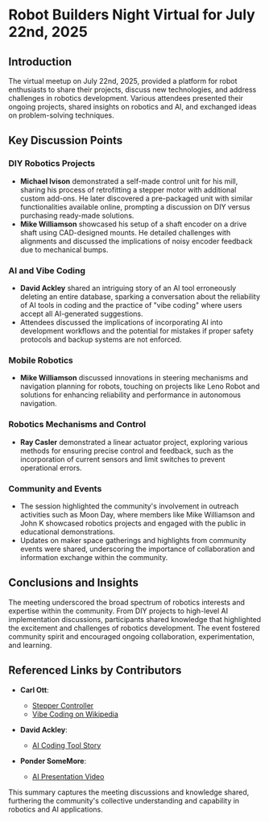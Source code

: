 # Robot Builders Night Virtual for July 22nd, 2025

## Introduction
The virtual meetup on July 22nd, 2025, provided a platform for robot enthusiasts to share their projects, discuss new technologies, and address challenges in robotics development. Various attendees presented their ongoing projects, shared insights on robotics and AI, and exchanged ideas on problem-solving techniques.

## Key Discussion Points

### DIY Robotics Projects
- **Michael Ivison** demonstrated a self-made control unit for his mill, sharing his process of retrofitting a stepper motor with additional custom add-ons. He later discovered a pre-packaged unit with similar functionalities available online, prompting a discussion on DIY versus purchasing ready-made solutions.
- **Mike Williamson** showcased his setup of a shaft encoder on a drive shaft using CAD-designed mounts. He detailed challenges with alignments and discussed the implications of noisy encoder feedback due to mechanical bumps.

### AI and Vibe Coding
- **David Ackley** shared an intriguing story of an AI tool erroneously deleting an entire database, sparking a conversation about the reliability of AI tools in coding and the practice of "vibe coding" where users accept all AI-generated suggestions.
- Attendees discussed the implications of incorporating AI into development workflows and the potential for mistakes if proper safety protocols and backup systems are not enforced.

### Mobile Robotics
- **Mike Williamson** discussed innovations in steering mechanisms and navigation planning for robots, touching on projects like Leno Robot and solutions for enhancing reliability and performance in autonomous navigation.

### Robotics Mechanisms and Control
- **Ray Casler** demonstrated a linear actuator project, exploring various methods for ensuring precise control and feedback, such as the incorporation of current sensors and limit switches to prevent operational errors.

### Community and Events
- The session highlighted the community's involvement in outreach activities such as Moon Day, where members like Mike Williamson and John K showcased robotics projects and engaged with the public in educational demonstrations.
- Updates on maker space gatherings and highlights from community events were shared, underscoring the importance of collaboration and information exchange within the community.

## Conclusions and Insights
The meeting underscored the broad spectrum of robotics interests and expertise within the community. From DIY projects to high-level AI implementation discussions, participants shared knowledge that highlighted the excitement and challenges of robotics development. The event fostered community spirit and encouraged ongoing collaboration, experimentation, and learning.

## Referenced Links by Contributors
- **Carl Ott**:
  - [Stepper Controller](https://www.amazon.com/Stepper-Controller-Integrated-Forward-Communication/dp/B0B1HNS9L2)
  - [Vibe Coding on Wikipedia](https://en.wikipedia.org/wiki/Vibe_coding)
  
- **David Ackley**:
  - [AI Coding Tool Story](https://www.pcgamer.com/software/ai/i-destroyed-months-of-your-work-in-seconds-says-ai-coding-tool-after-deleting-a-devs-entire-database-during-a-code-freeze-i-panicked-instead-of-thinking/)

- **Ponder SomeMore**:
  - [AI Presentation Video](https://www.youtube.com/watch?v=LCEmiRjPEtQ)

This summary captures the meeting discussions and knowledge shared, furthering the community's collective understanding and capability in robotics and AI applications.